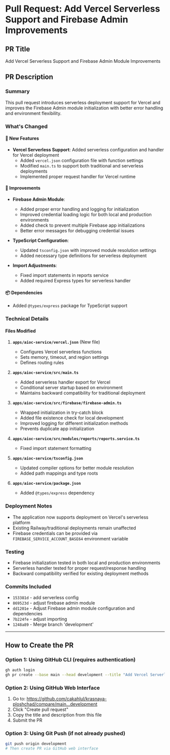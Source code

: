 # Pull Request: Add Vercel Serverless Support and Firebase Admin Improvements

## PR Title
Add Vercel Serverless Support and Firebase Admin Module Improvements

## PR Description

### Summary
This pull request introduces serverless deployment support for Vercel and improves the Firebase Admin module initialization with better error handling and environment flexibility.

### What's Changed

#### 🚀 New Features
- **Vercel Serverless Support**: Added serverless configuration and handler for Vercel deployment
  - Added `vercel.json` configuration file with function settings
  - Modified `main.ts` to support both traditional and serverless deployments
  - Implemented proper request handler for Vercel runtime

#### 🔧 Improvements
- **Firebase Admin Module**:
  - Added proper error handling and logging for initialization
  - Improved credential loading logic for both local and production environments
  - Added check to prevent multiple Firebase app initializations
  - Better error messages for debugging credential issues

- **TypeScript Configuration**:
  - Updated `tsconfig.json` with improved module resolution settings
  - Added necessary type definitions for serverless deployment

- **Import Adjustments**:
  - Fixed import statements in reports service
  - Added required Express types for serverless handler

#### 📦 Dependencies
- Added `@types/express` package for TypeScript support

### Technical Details

#### Files Modified
1. **`apps/aioc-service/vercel.json`** (New file)
   - Configures Vercel serverless functions
   - Sets memory, timeout, and region settings
   - Defines routing rules

2. **`apps/aioc-service/src/main.ts`**
   - Added serverless handler export for Vercel
   - Conditional server startup based on environment
   - Maintains backward compatibility for traditional deployment

3. **`apps/aioc-service/src/firebase/firebase-admin.ts`**
   - Wrapped initialization in try-catch block
   - Added file existence check for local development
   - Improved logging for different initialization methods
   - Prevents duplicate app initialization

4. **`apps/aioc-service/src/modules/reports/reports.service.ts`**
   - Fixed import statement formatting

5. **`apps/aioc-service/tsconfig.json`**
   - Updated compiler options for better module resolution
   - Added path mappings and type roots

6. **`apps/aioc-service/package.json`**
   - Added `@types/express` dependency

### Deployment Notes
- The application now supports deployment on Vercel's serverless platform
- Existing Railway/traditional deployments remain unaffected
- Firebase credentials can be provided via `FIREBASE_SERVICE_ACCOUNT_BASE64` environment variable

### Testing
- Firebase initialization tested in both local and production environments
- Serverless handler tested for proper request/response handling
- Backward compatibility verified for existing deployment methods

### Commits Included
- `153381d` - add serverless config
- `869523d` - adjust firebase admin module  
- `dd1201e` - Adjust Firebase admin module configuration and dependencies
- `7b224fe` - adjust importing
- `1248a89` - Merge branch 'development'

---

## How to Create the PR

### Option 1: Using GitHub CLI (requires authentication)
```bash
gh auth login
gh pr create --base main --head development --title "Add Vercel Serverless Support and Firebase Admin Module Improvements" --body-file PR_DEVELOPMENT_TO_MAIN.md
```

### Option 2: Using GitHub Web Interface
1. Go to: https://github.com/cakahlul/krasnaya-ploshchad/compare/main...development
2. Click "Create pull request"
3. Copy the title and description from this file
4. Submit the PR

### Option 3: Using Git Push (if not already pushed)
```bash
git push origin development
# Then create PR via GitHub web interface
```